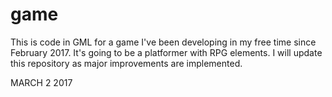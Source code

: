 # game
This is code in GML for a game I've been developing in my free time since February 2017. It's going to be a platformer with RPG elements. I will update this repository as major improvements are implemented. 

MARCH 2 2017
